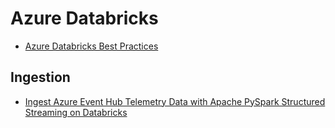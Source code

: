 # Azure Databricks

- [Azure Databricks Best Practices](https://github.com/Azure/AzureDatabricksBestPractices/blob/master/toc.md)

## Ingestion
- [Ingest Azure Event Hub Telemetry Data with Apache PySpark Structured Streaming on Databricks](https://techcommunity.microsoft.com/t5/analytics-on-azure-blog/ingest-azure-event-hub-telemetry-data-with-apache-pyspark/ba-p/3440394)
